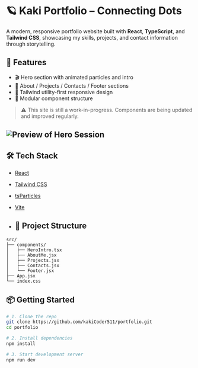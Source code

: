 # 🪐 Kaki Portfolio – Connecting Dots 
A modern, responsive portfolio website built with **React**, **TypeScript**, and **Tailwind CSS**, showcasing my skills, projects, and contact information through storytelling.


## 🚀 Features

- 🎬 Hero section with animated particles and intro
- 🌌 About / Projects / Contacts / Footer sections
- 🌈 Tailwind utility-first responsive design
- 🧠 Modular component structure

> ⚠️ This site is still a work-in-progress. Components are being updated and improved regularly.


## ![Preview of Hero Session](./HeroIntro.png)

## 🛠 Tech Stack

- [React](https://reactjs.org/)
- [Tailwind CSS](https://tailwindcss.com/)
- [tsParticles](https://particles.js.org/)
- [Vite](https://vitejs.dev/)

- ## 📁 Project Structure

```plaintext
src/
├── components/
│   ├── HeroIntro.tsx
│   ├── AboutMe.jsx
│   ├── Projects.jsx
│   ├── Contacts.jsx
│   └── Footer.jsx
├── App.jsx
└── index.css
```
## 📦 Getting Started

```bash
# 1. Clone the repo
git clone https://github.com/kakiCoder511/portfolio.git
cd portfolio

# 2. Install dependencies
npm install

# 3. Start development server
npm run dev
